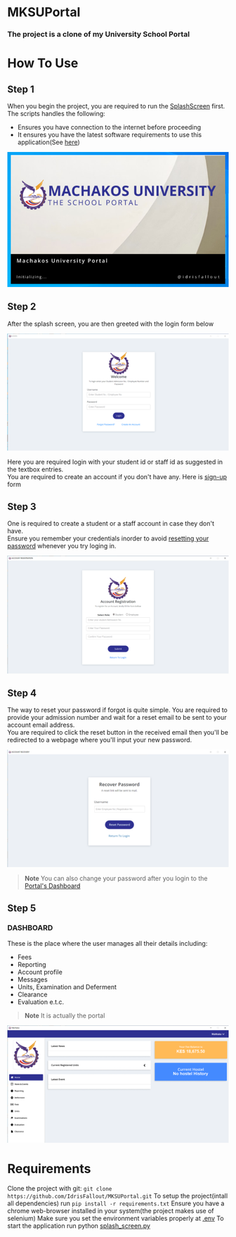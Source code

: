 # MKSUPortal
### The project is a clone of my University School Portal

# How To Use
## Step 1
When you begin the project, you are required to run the [SplashScreen][splash-screen] first.<br>
The scripts handles the following:
- Ensures you have connection to the internet before proceeding
- It ensures you have the latest software requirements to use this application(See [here](#requirements))

![SPLASH...](screenshots/splash.png?raw=true "Optional Title")

## Step 2
After the splash screen, you are then greeted with the login form below

![LOGIN...](screenshots/login.png?raw=true "Optional Title")

Here you are required login with your student id or staff id as suggested in the textbox entries.<br>
You are required to create an account if you don't have any.
Here is [sign-up](#step-3) form

## Step 3
One is required to create a student or a staff account in case they don't have.<br>
Ensure you remember your credentials inorder to avoid [resetting your password](#step-4) whenever you try loging in.

![SIGN-UP...](screenshots/sign-up.png?raw=true "Optional Title")

## Step 4
The way to reset your password if forgot is quite simple. You are required to provide your admission number and wait for a reset email to be sent to your account email address.<br>
You are required to click the reset button in the received email then you'll be redirected to a webpage where you'll input your new password.<br>

![RESET...](screenshots/reset.png?raw=true "Optional Title")

> **Note** 
> You can also change your password after you login to the [Portal's Dashboard](#step-5)

## Step 5
### DASHBOARD
These is the place where the user manages all their details including:
- Fees
- Reporting
- Account profile
- Messages
- Units, Examination and Deferment
- Clearance
- Evaluation e.t.c.

> **Note** 
> It is actually the portal

![DASHBOARD...](screenshots/dashboard.png?raw=true "Optional Title")

# Requirements
Clone the project with git: `git clone https://github.com/IdrisFallout/MKSUPortal.git`
To setup the project(intall all dependencies) run `pip install -r requirements.txt`
Ensure you have a chrome web-browser installed in your system(the project makes use of selenium)
Make sure you set the environment variables properly at [.env](.env)
To start the application run python [splash_screen.py](splash_screen.py)


[splash-screen]: splash_screen.py
